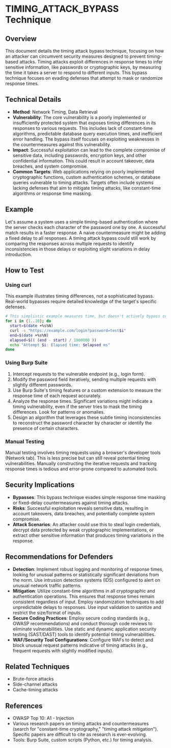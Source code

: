 # TIMING_ATTACK_BYPASS Technique

## Overview

This document details the timing attack bypass technique, focusing on how an attacker can circumvent security measures designed to prevent timing-based attacks.  Timing attacks exploit differences in response times to infer sensitive information, like passwords or cryptographic keys, by measuring the time it takes a server to respond to different inputs. This bypass technique focuses on evading defenses that attempt to mask or randomize response times.

## Technical Details

- **Method**:  Network Timing, Data Retrieval
- **Vulnerability**:  The core vulnerability is a poorly implemented or insufficiently protected system that exposes timing differences in its responses to various requests. This includes lack of constant-time algorithms, predictable database query execution times, and inefficient error handling.  The bypass itself focuses on exploiting weaknesses in the countermeasures against this vulnerability.
- **Impact**: Successful exploitation can lead to the complete compromise of sensitive data, including passwords, encryption keys, and other confidential information. This could result in account takeover, data breaches, and system compromise.
- **Common Targets**:  Web applications relying on poorly implemented cryptographic functions, custom authentication schemes, or database queries vulnerable to timing attacks.  Targets often include systems lacking defenses that aim to mitigate timing attacks, like constant-time algorithms or response time masking.

## Example

Let's assume a system uses a simple timing-based authentication where the server checks each character of the password one by one.  A successful match results in a faster response.  A naive countermeasure might be adding a fixed delay to all responses.  A timing attack bypass could still work by comparing the responses across multiple requests to identify inconsistencies in those delays or exploiting slight variations in delay introduction.

## How to Test

### Using curl

This example illustrates timing differences, not a sophisticated bypass.  Real-world bypasses require detailed knowledge of the target's specific defenses.

```bash
# This simplistic example measures time, but doesn't actively bypass countermeasures
for i in {1..10}; do
  start=$(date +%s%N)
  curl -s "https://example.com/login?password=test$i"
  end=$(date +%s%N)
  elapsed=$(( (end - start) / 1000000 ))
  echo "Attempt $i: Elapsed time: $elapsed ms"
done
```

### Using Burp Suite

1. Intercept requests to the vulnerable endpoint (e.g., login form).
2. Modify the password field iteratively, sending multiple requests with slightly different passwords.
3. Use Burp Suite's timing features or a custom extension to measure the response time of each request accurately.
4. Analyze the response times.  Significant variations might indicate a timing vulnerability, even if the server tries to mask the timing differences.  Look for patterns or anomalies.
5. Design an algorithm that leverages these subtle timing inconsistencies to reconstruct the password character by character or identify the presence of certain characters.

### Manual Testing

Manual testing involves timing requests using a browser's developer tools (Network tab).  This is less precise but can still reveal potential timing vulnerabilities.  Manually constructing the iterative requests and tracking response times is tedious and error-prone compared to automated tools.

## Security Implications

- **Bypasses**: This bypass technique evades simple response time masking or fixed-delay countermeasures against timing attacks.
- **Risks**:  Successful exploitation reveals sensitive data, resulting in account takeovers, data breaches, and potentially complete system compromise.
- **Attack Scenarios**:  An attacker could use this to steal login credentials, decrypt data protected by weak cryptographic implementations, or extract other sensitive information that produces timing variations in the response.


## Recommendations for Defenders

- **Detection**:  Implement robust logging and monitoring of response times, looking for unusual patterns or statistically significant deviations from the norm.  Use intrusion detection systems (IDS) configured to alert on unusual network traffic patterns.
- **Mitigation**: Utilize constant-time algorithms in all cryptographic and authentication operations. This ensures that response times remain consistent regardless of input. Employ randomization techniques to add unpredictable delays to responses. Use input validation to sanitize and restrict the size/format of inputs.
- **Secure Coding Practices**: Employ secure coding standards (e.g., OWASP recommendations) and conduct thorough code reviews to eliminate vulnerabilities. Use static and dynamic application security testing (SAST/DAST) tools to identify potential timing vulnerabilities.
- **WAF/Security Tool Configurations**: Configure WAFs to detect and block unusual request patterns indicative of timing attacks (e.g., frequent requests with slightly modified inputs).


## Related Techniques

- Brute-force attacks
- Side-channel attacks
- Cache-timing attacks


## References

- OWASP Top 10: A1 - Injection
- Various research papers on timing attacks and countermeasures (search for "constant-time cryptography," "timing attack mitigation").  Specific papers are difficult to cite as research is ever-evolving.
- Tools:  Burp Suite, custom scripts (Python, etc.) for timing analysis.
